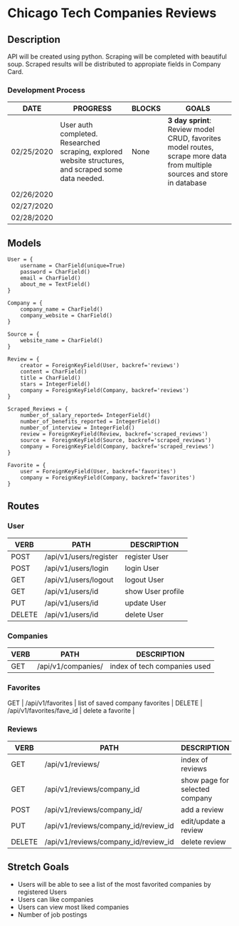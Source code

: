 # Chicago Tech Companies Reviews 

## Description

API will be created using python. Scraping will be completed with beautiful soup. Scraped results will be distributed to appropiate fields in Company Card.

### Development Process
   DATE 		 | 		  PROGRESS     |     BLOCKS 		 |  	 GOALS     |
------------ | ----------------- | --------------- | ------------- |
02/25/2020 | User auth completed. Researched scraping, explored website structures, and scraped some data needed. | None | **3 day sprint**: Review model CRUD, favorites model routes, scrape more data from multiple sources and store in database |
02/26/2020 | | | |
02/27/2020 | | | |
02/28/2020 | | | |



## Models
```
User = {
	username = CharField(unique=True)
	password = CharField()
	email = CharField()
	about_me = TextField()
}

Company = {
	company_name = CharField() 
	company_website = CharField()
}

Source = {
	website_name = CharField()
}

Review = {
	creator = ForeignKeyField(User, backref='reviews')
	content = CharField()
	title = CharField()
	stars = IntegerField()
	company = ForeignKeyField(Company, backref='reviews')
}

Scraped_Reviews = {
	number_of_salary_reported= IntegerField()
	number_of_benefits_reported = IntegerField() 
	number_of_interview = IntegerField()
	review = ForeignKeyField(Review, backref='scraped_reviews')
	source =  ForeignKeyField(Source, backref='scraped_reviews')
	company = ForeignKeyField(Company, backref='scraped_reviews')
}

Favorite = {
	user = ForeignKeyField(User, backref='favorites')
	company = ForeignKeyField(Company, backref='favorites')
}
```
## Routes

### User
   VERB 		 | 		  PATH 		 |  	 DESCRIPTION
------------ | ------------- | -------------------
POST | /api/v1/users/register | register User |
POST | /api/v1/users/login | login User |
GET | /api/v1/users/logout | logout User |
GET | /api/v1/users/id | show User profile|
PUT | /api/v1/users/id | update User |
DELETE | /api/v1/users/id | delete User |

### Companies
   VERB 		 | 		  PATH 		 |  	 DESCRIPTION
------------ | ------------- | -------------------
GET | /api/v1/companies/ | index of tech companies used |


### Favorites
GET | /api/v1/favorites | list of saved company favorites |
DELETE | /api/v1/favorites/fave_id | delete a favorite |

### Reviews
   VERB 		 | 		  PATH 		 |  	 DESCRIPTION
------------ | ------------- | -------------------
GET | /api/v1/reviews/ | index of reviews |
GET | /api/v1/reviews/company_id | show page for selected company |
POST | /api/v1/reviews/company_id/ | add a review |
PUT | /api/v1/reviews/company_id/review_id | edit/update a review |
DELETE | /api/v1/reviews/company_id/review_id | delete review |


## Stretch Goals
* Users will be able to see a list of the most favorited companies by registered Users 
* Users can like companies
* Users can view most liked companies
* Number of job postings
